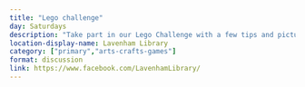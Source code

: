 ```yaml
---
title: "Lego challenge"
day: Saturdays
description: "Take part in our Lego Challenge with a few tips and pictures to get you started. Send us pictures of your creations and tell us a little bit about it!"
location-display-name: Lavenham Library
category: ["primary","arts-crafts-games"]
format: discussion
link: https://www.facebook.com/LavenhamLibrary/
---
```

